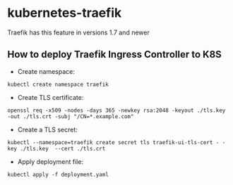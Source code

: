 # kubernetes-traefik
Traefik has this feature in versions 1.7 and newer

## How to deploy Traefik Ingress Controller to K8S

- Create namespace:
```
kubectl create namespace traefik
```

- Create TLS certificate:
```
openssl req -x509 -nodes -days 365 -newkey rsa:2048 -keyout ./tls.key -out ./tls.crt -subj "/CN=*.example.com"
```

- Create a TLS secret:
```
kubectl --namespace=traefik create secret tls traefik-ui-tls-cert - - key ./tls.key  --cert ./tls.crt
```

- Apply deployment file:
```
kubectl apply -f deployment.yaml
```
